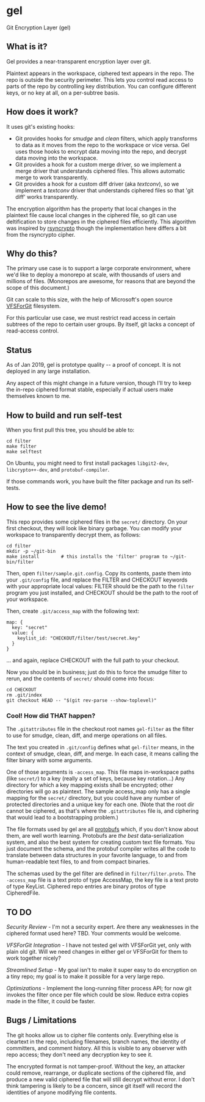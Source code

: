 # gel
Git Encryption Layer (gel)

## What is it?

Gel provides a near-transparent encryption layer over git.

Plaintext appears in the workspace, ciphered text appears in the repo. The repo is outside the security perimeter. This lets you control read access to parts of the repo by controlling key distribution. You can configure different keys, or no key at all, on a per-subtree basis.

## How does it work?

It uses git's existing hooks:
 * Git provides hooks for _smudge_ and _clean_ filters, which apply transforms to data as it moves from the repo to the workspace or vice versa. Gel uses those hooks to encrypt data moving into the repo, and decrypt data moving into the workspace.
 * Git provides a hook for a custom merge driver, so we implement a merge driver that understands ciphered files. This allows automatic merge to work transparently.
 * Git provides a hook for a custom diff driver (aka _textconv_), so we implement a _textconv_ driver that understands ciphered files so that 'git diff' works transparently.

The encryption algorithm has the property that local changes in the plaintext file cause local changes in the ciphered file, so git can use deltification to store changes in the ciphered files efficiently. This algorithm was inspired by [rsyncrypto](https://rsyncrypto.lingnu.com/index.php/Home_Page) though the implementation here differs a bit from the rsyncrypto cipher.

## Why do this?

The primary use case is to support a large corporate environment, where we'd like to deploy a monorepo at scale, with thousands of users and millions of files. (Monorepos are awesome, for reasons that are beyond the scope of this document.)

Git can scale to this size, with the help of Microsoft's open source [VFSForGit](https://github.com/Microsoft/VFSForGit) filesystem.

For this particular use case, we must restrict read access in certain subtrees of the repo to certain user groups. By itself, git lacks a concept of read-access control.

## Status

As of Jan 2019, gel is prototype quality -- a proof of concept. It is not deployed in any large installation.

Any aspect of this might change in a future version, though I'll try to keep the in-repo ciphered format stable, especially if actual users make themselves known to me.

## How to build and run self-test

When you first pull this tree, you should be able to:

```
cd filter
make filter
make selftest
```

On Ubuntu, you might need to first install packages `libgit2-dev`, `libcrypto++-dev`, and `protobuf-compiler`.

If those commands work, you have built the filter package and run its self-tests.

## How to see the live demo!

This repo provides some ciphered files in the `secret/` directory. On your first checkout, they will look like binary garbage. You can modify your workspace to transparently decrypt them, as follows:

```
cd filter
mkdir -p ~/git-bin
make install        # this installs the 'filter' program to ~/git-bin/filter
```

Then, open `filter/sample.git.config`. Copy its contents, paste them into your `.git/config` file, and replace the FILTER and CHECKOUT keywords with your appropriate local values: FILTER should be the path to the `filter` program you just installed, and CHECKOUT should be the path to the root of your workspace.

Then, create `.git/access_map` with the following text:

```
map: {
  key: "secret"
  value: {
    keylist_id: "CHECKOUT/filter/test/secret.key"
  }
}
```

... and again, replace CHECKOUT with the full path to your checkout.

Now you should be in business; just do this to force the smudge filter to rerun, and the contents of `secret/` should come into focus:

```
cd CHECKOUT
rm .git/index
git checkout HEAD -- "$(git rev-parse --show-toplevel)"
```

### Cool! How did THAT happen?

The `.gitattributes` file in the checkout root names `gel-filter` as the filter to use for smudge, clean, diff, and merge operations on all files.

The text you created in `.git/config` defines what `gel-filter` means, in the context of smudge, clean, diff, and merge. In each case, it means calling the filter binary with some arguments.

One of those arguments is `-access_map`. This file maps in-workspace paths (like `secret/`) to a key (really a set of keys, because key rotation...) Any directory for which a key mapping exists shall be encrypted; other directories will go as plaintext. The sample access_map only has a single mapping for the `secret/` directory, but you could have any number of protected directories and a unique key for each one. (Note that the root dir cannot be ciphered, as that's where the `.gitattributes` file is, and ciphering that would lead to a bootstrapping problem.)

The file formats used by gel are all [protobufs](https://developers.google.com/protocol-buffers/) which, if you don't know about them, are well worth learning. Protobufs are _the best_ data-serialization system, and also the best system for creating custom text file formats. You just document the schema, and the protobuf compiler writes all the code to translate between data structures in your favorite language, to and from human-readable text files, to and from compact binaries.

The schemas used by the gel filter are defined in `filter/filter.proto`. The `-access_map` file is a text proto of type AccessMap, the key file is a text proto of type KeyList. Ciphered repo entries are binary protos of type CipheredFile.

## TO DO

*Security Review* - I'm not a security expert. Are there any weaknesses in the ciphered format used here? TBD. Your comments would be welcome.

*VFSForGit Integration* - I have not tested gel with VFSForGit yet, only with plain old git. Will we need changes in either gel or VFSForGit for them to work together nicely?

*Streamlined Setup* - My goal isn't to make it super easy to do encryption on a tiny repo; my goal is to make it possible for a very large repo.

*Optimizations* - Implement the long-running filter process API; for now git invokes the filter once per file which could be slow. Reduce extra copies made in the filter, it could be faster.

## Bugs / Limitations

The git hooks allow us to cipher file contents only. Everything else is cleartext in the repo, including filenames, branch names, the identity of committers, and comment history. All this is visible to any observer with repo access; they don't need any decryption key to see it.

The encrypted format is not tamper-proof. Without the key, an attacker could remove, rearrange, or duplicate sections of the ciphered file, and produce a new valid ciphered file that will still decrypt without error. I don't think tampering is likely to be a concern, since git itself will record the identities of anyone modifying file contents.
